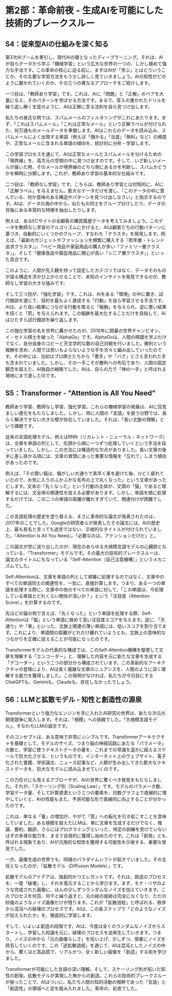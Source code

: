 # 第2部：革命前夜 - 生成AIを可能にした技術的ブレークスルー

## S4：従来型AIの仕組みを深く知る

第3次AIブームを牽引し、現代AIの礎となったディープラーニング。それは、AIが自らデータから学ぶ「機械学習」という広大な世界の一つの、しかし極めて強力な手法です。この革命の核心に迫る前に、まずはAIが「学ぶ」とはどういうことか、その主要な学習方法をもう少し詳しく見ていきましょう。AIの知性がどのように磨かれていくのか、その三つの異なるアプローチをご紹介します。

一つ目は、「教師あり学習」です。これは、AIに「問題」と「正解」のペアを大量に与え、そのパターンを学ばせる方法です。まるで、答えの書かれたドリルを繰り返し解く生徒のように、AIは正解に至る法則を自ら見つけ出します。

私たちの身近な例では、スパムメールのフィルタリングがこれにあたります。まず、「これはスパムメール」「これは正常なメール」という正解ラベルが付けられた、何万通ものメールデータを準備します。AIはこれらのデータを読み込み、スパムメールによく出現する単語（例えば「儲かる」「当選」「無料」など）の頻度や、正常なメールに含まれる単語の傾向を、統計的に分析・学習します。

この学習プロセスを通じて、AIは正常なメールとスパムメールを分けるための「境界線」を、高次元の空間の中に見つけ出すのです。そして、いざ新しいメールが届いた時、そのメールが境界線のどちら側にあるかを判断し、スパムかどうかを瞬時に分類します。これが、教師あり学習の基本的な仕組みです。

二つ目は、「教師なし学習」です。こちらは、教師あり学習とは対照的に、AIに「正解ラベル」を与えません。膨大なデータだけを渡し、「このデータの中に潜んでいる、何か意味のある構造やパターンを見つけ出しなさい」と指示するのです。AIは、データの海の中から、似たもの同士をグループ分けしたり、データの背後にある本質的な特徴を抽出したりします。

例えば、あるECサイトの全顧客の購買履歴データを考えてみましょう。このデータを教師なし学習のアルゴリズムにかけると、AIは顧客たちの行動パターンに基づき、自動的にいくつかのグループ、すなわち「クラスタ」を発見します。例えば、「最新のガジェットやファッションを頻繁に購入する『若年層・トレンド追求クラスタ』」、「ベビー用品や家庭用品の購入が多い『ファミリー層クラスタ』」、そして「健康食品や園芸用品に関心が高い『シニア層クラスタ』」といった具合です。

このように、人間が先入観を持って設定したカテゴリではなく、データそのものが語る構造を浮かび上がらせることで、未知のインサイトを発見できるのが、教師なし学習の大きな強みです。

そして三つ目が、「強化学習」です。これは、AIをある「環境」の中に置き、試行錯誤を通じて、目的を最もよく達成する「行動」を自ら学習させる手法です。AIは、より良い結果につながる行動を取ると「報酬」を与えられ、逆に悪い結果を招くと「罰」を与えられます。この報酬を最大化することだけを目指して、AIはひたすら試行錯誤を繰り返します。

この強化学習の名を世界に轟かせたのが、2016年に囲碁の世界チャンピオン、イ・セドル棋士を破った「AlphaGo」です。AlphaGoは、人間の棋譜を学ぶだけでなく、自分自身のコピーと天文学的な数の自己対戦を行いました。勝利という報酬を求め、人間では思いもよらないような手を次々と編み出していったのです。その中には、当初はプロ棋士たちから「悪手」や「バグ」とさえ言われた手も含まれていました。しかし、その一手こそが勝利への布石であり、人間の固定観念を超えた、AI独自の戦略でした。AIは、自らの力で「神の一手」と呼ばれる境地にまで達したのです。

## S5：Transformer - "Attention is All You Need"

教師あり学習、教師なし学習、強化学習。これらの機械学習の発展は、AIに目覚ましい進化をもたらしました。しかし、特に人間の「言語」を扱う分野では、長らく解決できない大きな壁が存在していました。それは、「長い文脈の理解」という課題です。

従来の言語処理モデル、例えばRNN（リカレント・ニューラル・ネットワーク）は、文章を単語の列として、先頭から順に一つずつ処理していくという手法を採っていました。しかし、この方法には構造的な欠点がありました。長い文章の後半に差し掛かる頃には、文章の冒頭にあった重要な情報を「忘れて」しまう傾向があったのです。

例えば、「その賢い猫は、騒がしい大通りで素早く車を避けた後、ひどく疲れていたので、お気に入りのふかふかな毛布の上で丸くなった」という文章があったとします。文末の「丸くなった」という行動の主体が、文頭の「猫」であると理解するには、文全体の関連性を捉える必要があります。しかし、単語を順に処理するだけでは、この二つの単語の距離が離れすぎていて、関連付けが困難でした。

この言語処理の歴史を塗り替える、まさに革命的な論文が発表されたのは、2017年のことでした。Googleの研究者らが発表したその論文には、AIの歴史上、最も有名と言っても過言ではない、示唆的なタイトルが付けられていました。『Attention Is All You Need』。「必要なのは、アテンションだけだ」と。

この論文が世に送り出したのが、現在のあらゆる大規模言語モデルの心臓部となっている、「Transformer」モデルです。その最大の技術的ブレークスルーは、論文のタイトルにもなっている「Self-Attention（自己注意機構）」というメカニズムでした。

Self-Attentionは、文章を単語の列として順番に処理するのではなく、文章中のすべての単語同士の関連性を、一気に、直接計算します。つまり、ある一つの単語を処理する際に、文章中の他のすべての単語に対して、「この単語は、今処理している単語とどれくらい関係が深いか？」という「注目度（Attention Score）」を計算するのです。

先ほどの猫の例で言えば、「丸くなった」という単語を処理する際、Self-Attentionは「猫」という単語に極めて高い注目度スコアを与えます。逆に、「大通り」や「車」といった、文脈上関連の薄い単語には、低いスコアを割り当てます。これにより、単語間の距離がどれだけ離れていようとも、文脈上の意味的なつながりを正確に捉えることが可能になったのです。

Transformerモデルの代表的な構成では、このSelf-Attention機構を駆使して文章を理解する「エンコーダー」と、理解した内容を元に新たな文章を生成する「デコーダー」という二つの部分から構成されています。この革新的なアーキテクチャの登場により、AIは長く複雑な文章のニュアンスを、人間のように深く理解する能力を獲得しました。この発明がなければ、私たちが今日目にするChatGPTも、Geminiも、Claudeも、存在しなかったでしょう。

## S6：LLMと拡散モデル - 知性と創造性の源泉

Transformerという強力なエンジンを手に入れたAI研究の世界は、新たな次元の開発競争に突入します。それは、「規模」への挑戦でした。「大規模言語モデル」、すなわちLLMの誕生です。

そのコンセプトは、ある意味で非常にシンプルです。Transformerアーキテクチャを基礎として、モデルのサイズ、つまり脳の神経回路にあたる「パラメータ」の数と、学習に使うテキストデータの量を、これまでの常識を遥かに超えるスケールで巨大化させる、というものです。インターネット上のウェブサイト、電子化された書籍、学術論文、ニュース記事など、人類が生み出してきた膨大なテキストデータを、巨大なモデルに読み込ませていくのです。

この力任せにも見えるアプローチが、AIの世界に驚くべき発見をもたらしました。それが、「スケーリング則（Scaling Law）」です。モデルのパラメータ数、学習データ量、そして計算資源という三つの要素を、対数グラフ上で直線的に増やしていくと、AIの性能もまた、予測可能な形で直線的に向上することが分かったのです。

これは、単なる「量」の増加が、やがて「質」への転化を引き起こすことを意味していました。ある規模を超えたLLMは、単に文章を生成するだけでなく、推論、要約、翻訳、さらにはプログラミングといった、特定の訓練を受けていないはずの多様な能力を、まるで自発的に獲得し始めたのです。これは「創発」とも呼ばれる現象であり、AIが汎用的な知性を獲得する可能性を示唆する、重要な発見でした。

一方、画像生成の世界でも、同様のパラダイムシフトが起きていました。その主役となったのが、「拡散モデル（Diffusion Models）」です。

拡散モデルのアイデアは、独創的かつエレガントです。それは、創造のプロセスを、一度「破壊」し、それを復元することから学びます。まず、モナ・リザのような完成された画像に、ほんの少しずつランダムなノイズを加えていきます。このプロセスを何百、何千と繰り返すと、元の絵の痕跡は完全になくなり、ただの砂嵐のようなノイズ画像だけが残ります。これが「拡散過程」と呼ばれる、秩序から混沌への破壊のプロセスです。AIは、この各ステップで「どのようなノイズが加えられたか」を、徹底的に学習します。

そして、いよいよ創造の段階です。AIは、今度は全くのランダムなノイズからスタートし、学習した知識を元に、破壊のプロセスを逆再生していきます。つまり、ノイズの中から「元の画像らしさ」を拾い上げ、少しずつ、慎重にノイズを除去していくのです。この「逆拡散過程」を通じて、AIは混沌としたノイズの中から、驚くほど高品質で、リアルかつ、全く新しい画像を「創造」する術を学びました。

Transformerが可能にした言語の深い理解。そして、スケーリング則が拓いた知性の創発。拡散モデルが実現した無からの創造。これらの技術的ブレークスルーが揃ったことで、AIはついに、私たち人間の知的活動の根幹であった「言語」と「創造性」の領域へと足を踏み入れました。革命の、前夜でした。
